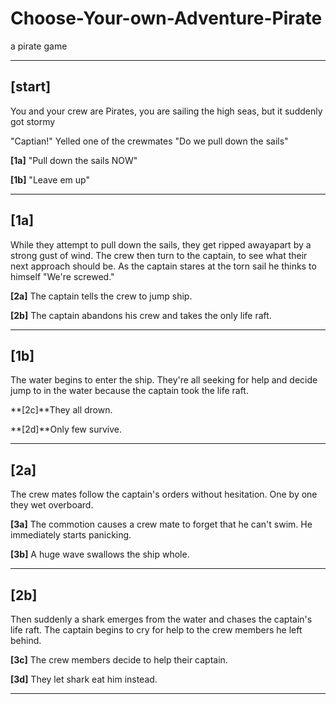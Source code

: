 # Choose-Your-own-Adventure-Pirate
a pirate game


---
## [start]
You and your crew are Pirates, you are sailing the high seas, but it suddenly got stormy

"Captian!" Yelled one of the crewmates
"Do we pull down the sails"

**[1a]** "Pull down the sails NOW"

**[1b]** "Leave em up"

---

## [1a]
While they attempt to pull down the sails, they get ripped awayapart by a strong gust of wind.
The crew then turn to the captain, to see what their next approach should be.
As the captain stares at the torn sail he thinks to himself "We're screwed."

**[2a]** The captain tells the crew to jump ship.

**[2b]** The captain abandons his crew and takes the only life raft.

---

## [1b]
The water begins to enter the ship. They're all seeking for help and decide jump to in the water because the captain took the life raft.

**[2c]**They all drown.

**[2d]**Only few survive.

---

## [2a]
The crew mates follow the captain's orders without hesitation. One by one they wet overboard.

**[3a]** The commotion causes a crew mate to forget that he can't swim. He immediately starts panicking.

**[3b]** A huge wave swallows the ship whole.

---

## [2b]
Then suddenly a shark emerges from the water and chases the captain's life raft. The captain begins to cry for help to the crew members he left behind.

**[3c]** The crew members decide to help their captain.

**[3d]** They let shark eat him instead.

---
